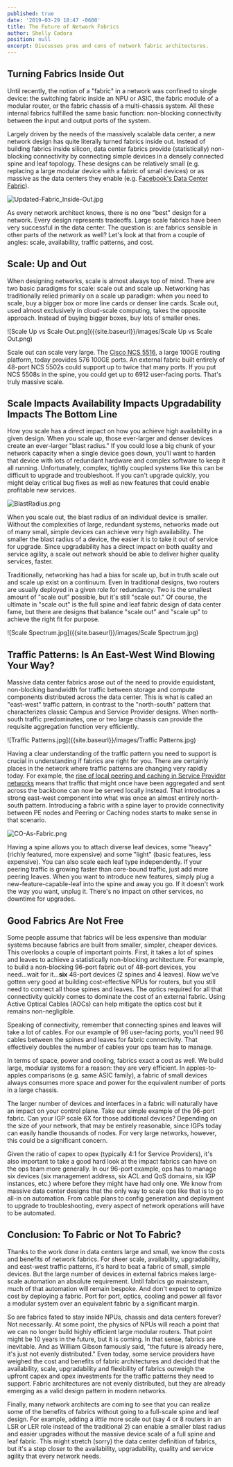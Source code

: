 ```yaml
---
published: true
date: '2019-03-29 18:47 -0600'
title: The Future of Network Fabrics
author: Shelly Cadora
position: null
excerpt: Discusses pros and cons of network fabric architectures.
---
```

## Turning Fabrics Inside Out

Until recently, the notion of a "fabric" in a network was confined to single device: the switching fabric inside an NPU or ASIC, the fabric module of a modular router, or the fabric chassis of a multi-chassis system.  All these internal fabrics fulfilled the same basic function: non-blocking connectivity between the input and output ports of the system.

Largely driven by the needs of the massively scalable data center, a new network design has quite literally turned fabrics inside out.  Instead of building fabrics inside silicon, data center fabrics provide (statistically) non-blocking connectivity by connecting simple devices in a densely connected spine and leaf topology.  These designs can be relatively small (e.g. replacing a large modular device with a fabric of small devices) or as massive as the data centers they enable (e.g. [Facebook's Data Center Fabric](https://code.fb.com/production-engineering/introducing-data-center-fabric-the-next-generation-facebook-data-center-network/)).

![Updated-Fabric_Inside-Out.jpg]({{site.baseurl}}/images/Updated-Fabric_Inside-Out.jpg)

As every network architect knows, there is no one "best" design for a network.  Every design represents tradeoffs.  Large scale fabrics have been very successful in the data center.  The question is: are fabrics sensible in other parts of the network as well?  Let's look at that from a couple of angles: scale, availability, traffic patterns, and cost.

## Scale: Up and Out

When designing networks, scale is almost always top of mind.  There are two basic paradigms for scale:  scale out and scale up.  Networking has traditionally relied primarily on a scale up paradigm:  when you need to scale, buy a bigger box or more line cards or denser line cards.  Scale out, used almost exclusively in cloud-scale computing, takes the opposite approach.  Instead of buying bigger boxes, buy lots of smaller ones.

![Scale Up vs Scale Out.png]({{site.baseurl}}/images/Scale Up vs Scale Out.png)

Scale out can scale very large.  The [Cisco NCS 5516](https://www.cisco.com/c/en/us/products/routers/network-convergence-system-5500-series/models-comparison.html), a large 100GE routing platform, today provides 576 100GE ports. An external fabric built entirely of 48-port NCS 5502s could support up to twice that many ports. If you put NCS 5508s in the spine, you could get up to 6912 user-facing ports.  That's truly massive scale.  

## Scale Impacts Availability Impacts Upgradability Impacts The Bottom Line

How you scale has a direct impact on how you achieve high availability in a given design.  When you scale up, those ever-larger and denser devices create an ever-larger "blast radius."  If you could lose a big chunk of your network capacity when a single device goes down, you'll want to harden that device with lots of redundant hardware and complex software to keep it all running.  Unfortunately, complex, tightly coupled systems like this can be difficult to upgrade and troubleshoot.  If you can't upgrade quickly, you might delay critical bug fixes as well as new features that could enable profitable new services.  

![BlastRadius.png]({{site.baseurl}}/images/BlastRadius.png)

When you scale out, the blast radius of an individual device is smaller.  Without the complexities of large, redundant systems, networks made out of many small, simple devices can achieve very high availability. The smaller the blast radius of a device, the easier it is to take it out of service for upgrade.  Since upgradability has a direct impact on both quality and service agility, a scale out network should be able to deliver higher quality services, faster.

Traditionally, networking has had a bias for scale up, but in truth scale out and scale up exist on a continuum.  Even in traditional designs, two routers are usually deployed in a given role for redundancy. Two is the smallest amount of "scale out" possible, but it's still "scale out."  Of course, the ultimate in "scale out" is the full spine and leaf fabric design of data center fame, but there are designs that balance "scale out" and "scale up" to achieve the right fit for purpose.

![Scale Spectrum.jpg]({{site.baseurl}}/images/Scale Spectrum.jpg)


## Traffic Patterns: Is An East-West Wind Blowing Your Way?

Massive data center fabrics arose out of the need to provide equidistant, non-blocking bandwidth for traffic between storage and compute components distributed across the data center.  This is what is called an "east-west" traffic pattern, in contrast to the "north-south" pattern that characterizes classic Campus and Service Provider designs.  When north-south traffic predominates, one or two large chassis can provide the requisite aggregation function very efficiently.  

![Traffic Patterns.jpg]({{site.baseurl}}/images/Traffic Patterns.jpg)

Having a clear understanding of the traffic pattern you need to support is crucial in understanding if fabrics are right for you.  There are certainly places in the network where traffic patterns are changing very rapidly today.  For example, the [rise of local peering and caching in Service Provider networks](https://xrdocs.io/design/blogs/2017-08-01-internet-edge-peering-current-practice/) means that traffic that might once have been aggregated and sent across the backbone can now be served locally instead.  That introduces a strong east-west component into what was once an almost entirely north-south pattern.  Introducing a fabric with a spine layer to provide connectivity between PE nodes and Peering or Caching nodes starts to make sense in that scenario.  

![CO-As-Fabric.png]({{site.baseurl}}/images/CO-As-Fabric.png)

Having a spine allows you to attach diverse leaf devices, some "heavy" (richly featured, more expensive) and some "light" (basic features, less expensive).  You can also scale each leaf type independently.  If your peering traffic is growing faster than core-bound traffic, just add more peering leaves.  When you want to introduce new features, simply plug a new-feature-capable-leaf into the spine and away you go.  If it doesn't work the way you want, unplug it.  There's no impact on other services, no downtime for upgrades.

## Good Fabrics Are Not Free

Some people assume that fabrics will be less expensive than modular systems because fabrics are built from smaller, simpler, cheaper devices.  This overlooks a couple of important points.  First, it takes a lot of spines and leaves to achieve a statistically non-blocking architecture. For example, to build a non-blocking 96-port fabric out of 48-port devices, you need...wait for it...**six** 48-port devices (2 spines and 4 leaves).  Now we've gotten very good at building cost-effective NPUs for routers, but you still need to connect all those spines and leaves.  The optics required for all that connectivity quickly comes to dominate the cost of an external fabric.  Using Active Optical Cables (AOCs) can help mitigate the optics cost but it remains non-negligible.  

Speaking of connectivity, remember that connecting spines and leaves will take a lot of cables.  For our example of 96 user-facing ports, you'll need 96 cables between the spines and leaves for fabric connectivity.  That effectively doubles the number of cables your ops team has to manage.

In terms of space, power and cooling, fabrics exact a cost as well.  We build large, modular systems for a reason: they are very efficient.  In apples-to-apples comparisons (e.g. same ASIC family), a fabric of small devices always consumes more space and power for the equivalent number of ports in a large chassis.

The larger number of devices and interfaces in a fabric will naturally have an impact on your control plane.  Take our simple example of the 96-port fabric.  Can your IGP scale 6X for those additional devices?  Depending on the size of your network, that may be entirely reasonable, since IGPs today can easily handle thousands of nodes. For very large networks, however, this could be a significant concern.

Given the ratio of capex to opex (typically 4:1 for Service Providers), it's also important to take a good hard look at the impact fabrics can have on the ops team more generally.  In our 96-port example, ops has to manage six devices (six management address, six ACL and QoS domains, six IGP instances, etc.) where before they might have had only one.  We know from massive data center designs that the only way to scale ops like that is to go all-in on automation.  From cable plans to config generation and deployment to upgrade to troubleshooting, every aspect of network operations will have to be automated.  

## Conclusion: To Fabric or Not To Fabric?

Thanks to the work done in data centers large and small, we know the costs and benefits of network fabrics. For sheer scale,  availability, upgradability, and east-west traffic patterns, it's hard to beat a fabric of small, simple devices.  But the large number of devices in external fabrics makes large-scale automation an absolute requirement. Until fabrics go mainsteam, much of that automation will remain bespoke.  And don't expect to optimize cost by deploying a fabric. Port for port, optics, cooling and power all favor a modular system over an equivalent fabric by a significant margin.

So are fabrics fated to stay inside NPUs, chassis and data centers forever?  Not necessarily.  At some point, the physics of NPUs will reach a point that we can no longer build highly efficient large modular routers. That point might be 10 years in the future, but it is coming. In that sense, fabrics are inevitable.  And as William Gibson famously said, "the future is already here, it's just not evenly distributed."  Even today, some service providers have weighed the cost and benefits of fabric architectures and decided that the availability, scale, upgradability and flexibility of fabrics outweigh the upfront capex and opex investments for the traffic patterns they need to support. Fabric architectures are not evenly distributed, but they are already emerging as a valid design pattern in modern networks.

Finally, many network architects are coming to see that you can realize some of the benefits of fabrics without going to a full-scale spine and leaf design.  For example, adding a _little_ more scale out (say 4 or 8 routers in an LSR or LER role instead of the traditional 2) can enable a smaller blast radius and easier upgrades without the massive device scale of a full spine and leaf fabric.  This might stretch (sorry) the data center definition of fabrics, but it's a step closer to the availability, upgradability, quality and service agility that every network needs.
